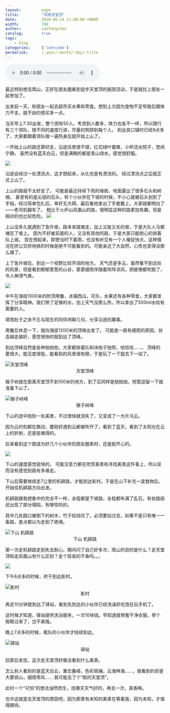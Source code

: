 ```yaml
---
layout:         page
title:          "风雨天堂顶"
date:           2020-06-14 11:00:00 +0800
width:          700
author:         zaofengchen
catalog:        true
tags:
    - blog
categories:     ['leetcode']
permalink:      /:year/:month/:day/:title
---
```



<audio src="https://webfs.cloud.kugou.com/202006121425/8aa00fafc208a0ef0f8432967e1a1b25/G211/M00/13/13/s5QEAF5vKXKAXQn-ADii5qeFGRM215.mp3" controls autoplay loop preload="auto">别试了，是你的浏览器渣渣</audio>

最近特别想去爬山，正好在朋友圈看到徒步天堂顶的报团活动，于是就拉上朋友一起参加了。

出发前一天，和朋友一起去超市买水果和零食。想到上次因为食物不足导致后期体力不支，就不由的想买多一点。

当天早上7:30出发，整个团有50人。考虑到人数多，体力也各不一样，所以随行有三个领队，按不同的速度行进，尽量的照顾到每个人。
到达良口镇时已经9点多了，大家都跟着领队做一遍热身后就开始上山了。

一开始上山的路还算好走，沿途风景很不错，红花绿叶蜜蜂，小桥流水院子，悠闲宁静。
虽然没有蓝天白云，但是满眼的都是青山绿水，感觉很舒服。

<img src="http://ww1.sinaimg.cn/mw690/7d4c6366gy1gfsz5h6p7mj20ni0swkjl.jpg" width="{{ page.width}}" align="bottom" />

沿途会经过一处漂流点，这才想起来，从化也是有漂流的。
经过漂流点之后就正式上山了。

上山的路就不太好走了。
可能是最近持续下雨的缘故，地面露出了很多石头和树根。
甚至有的是尖锐的石头，有个小伙伴在下坡的时候，不小心就被石头划到了手指，经过简单包扎后，幸好无大碍。最后看他拿出了手套戴上，大家就都明白了——老司机翻车了。
相比于火炉山凤凰山的路，很明显这种的路更加有趣，但是相对的也比较危险。
<img src="http://ww1.sinaimg.cn/mw690/7d4c6366gy1gfszj8tqg5j20qo0zkka6.jpg" width="{{ page.width}}" align="bottom" />


上山没多久就遇到了急升坡，路本来就难走，加上又陡又长的坡，于是大队人马都堵在了坡上。
因为不好崔前面的人，又没有其他的路，于是大家只能耐心的排着队上坡。
现在想起来，即使当时下着雨，也没有听见有一个人催促快点，这种情况在挤公交挤地铁的时候是绝不可能看到的。可能亲近了大自然，心性也变得没那么燥了。


上了急升坡后，到达一个视野比较开阔的地方。
天气还是多云，虽然看不到远处的风景，但是看到郁郁葱葱的山谷，蒙蒙细雨伴随着阵阵凉风，把疲倦都吹跑了，令人神清气爽。


<img src="http://ww1.sinaimg.cn/mw690/7d4c6366gy1gfszimd4xpj21c50ovx6p.jpg" width="{{ page.width}}" align="bottom" />

中午在海拔1000米的附顶用餐，冰镇西瓜，可乐，水果还有各种零食，大家都发挥了分享精神。我们带了足够的水，加上天气没那么热，所以拿出了500ml水给有需要的人。

填饱肚子之余不忘与陌生的同伴闲聊几句，分享沿途的趣事。

用餐后休息一下，就向海拔1200米的顶峰出发了。
可能是一路有细雨的原因，状态越走越好，感觉很快的就到达了顶峰。


到达顶峰自然是各种拍拍拍，大家都排着队和块拍子拍照，哈哈哈……。
顶峰的雾很大，能见度很低，能看到的风景很有限，于是玩了一下就去下一站了。

<img src="http://ww1.sinaimg.cn/mw690/7d4c6366gy1gfsz0rv20ej23402c0npg.jpg" alt="天堂顶峰" width="{{ page.width}}" align="bottom" />
<center>天堂顶峰</center>

猴子岭就在距离天堂顶不到100米的地方，到了后同样是拍拍拍，短暂逗留一下就准备下山了。

<img src="http://ww1.sinaimg.cn/mw690/7d4c6366gy1gfsz1dlq0oj23402c0b2b.jpg" alt="猴子岭峰" width="{{ page.width}}" align="bottom" />
<center>猴子岭峰</center>



下山的途中拍到一处美景，不过很快就消失了，又变成了一大片乌云。

因为云时刻都在飘动，要刚好遇到云都被吹开了，看到了蓝天，看到了太阳光在云上的折射，还是挺难得的。

后来看到这个图成为好几个小伙伴的朋友圈素材，还是挺开心的。

<img src="http://ww1.sinaimg.cn/mw690/7d4c6366gy1gfsyt2ajeqj23402c04qs.jpg" width="{{ page.width}}" align="bottom" />

下山的速度感觉挺快的。
可能注意力都在欣赏美景和寻找美景这件事上，所以反而没有感觉到路有多难走。

下山后需要继续走7公里的机耕路，才能到达影村。于是在山下补充一波食物后，开始往机耕路方向出发。

机耕路跟我想象中的完全不一样，全程都是下坡路，全程都布满了乱石，有些路段还出现了部分塌陷，有够惊险的。

其中几处路口被倒下的树木，竹子给挡住了，必须要钻过去，如果不是只有唯一一条路，差点都以为走到了绝境。

<img src="http://ww1.sinaimg.cn/mw690/7d4c6366gy1gfsz4wc9m5j20ni0swnpd.jpg" alt="下山 机耕路" width="{{ page.width}}" align="bottom" />
<center>下山 机耕路</center>

第一次走机耕路走到失去耐心。期间问了自己好多次，爬山的目的是什么？走天堂顶和走凤凰山有什么区别？走个容易的不香吗。。。

<img src="http://ww1.sinaimg.cn/large/7d4c6366gy1gfsznbewwbj20zk0qowuy.jpg" width="{{ page.width}}" align="bottom" />

下午6点多的时候，终于到达影村。

<img src="http://ww1.sinaimg.cn/mw690/7d4c6366gy1gfsytr1772j23402c0u11.jpg" alt="影村" width="{{ page.width}}" align="bottom" />
<center>影村</center>

再走10分钟就到达了驿站，看到先到达的小伙伴已经洗澡好吃饱在玩手机了。

这时候才知道，驿站提供洗浴服务，一次10块钱。早知道就带套干净衣服，带个拖鞋过来了，岂不美哉。

晚上7点多的时候，尾队的小伙伴才陆续到达。

<img src="http://ww1.sinaimg.cn/mw690/7d4c6366gy1gfsyu5xg8tj23402c01l1.jpg" alt="驿站" width="{{ page.width}}" align="bottom" />
<center>驿站</center>


回家后发现，这次走天堂顶好像没看到什么美景。

怎么别人看到的是蓝天白云，重峦叠嶂，色彩斑斓，云海林海……，我看到的却是大雾锁山，细雨带风……
我可能去了个“假的天堂顶”。

此时一个“可怕”的想法油然而生，找哪天天气好的，再去一次，真香啊。

也许这就是去天堂顶的原因吧，因为那里有未知的美景在等着我，因为未知，才值得期待。